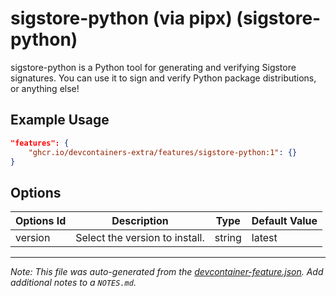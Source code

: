 
# sigstore-python (via pipx) (sigstore-python)

sigstore-python is a Python tool for generating and verifying Sigstore signatures. You can use it to sign and verify Python package distributions, or anything else!

## Example Usage

```json
"features": {
    "ghcr.io/devcontainers-extra/features/sigstore-python:1": {}
}
```

## Options

| Options Id | Description | Type | Default Value |
|-----|-----|-----|-----|
| version | Select the version to install. | string | latest |



---

_Note: This file was auto-generated from the [devcontainer-feature.json](devcontainer-feature.json).  Add additional notes to a `NOTES.md`._
